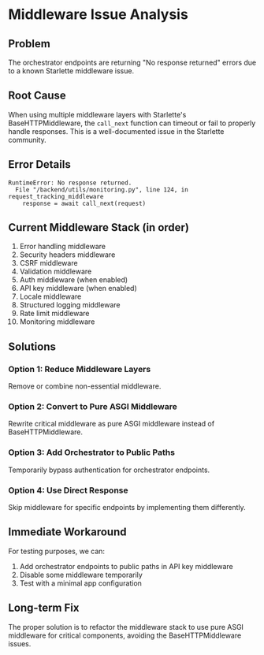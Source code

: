 # Middleware Issue Analysis

## Problem
The orchestrator endpoints are returning "No response returned" errors due to a known Starlette middleware issue.

## Root Cause
When using multiple middleware layers with Starlette's BaseHTTPMiddleware, the `call_next` function can timeout or fail to properly handle responses. This is a well-documented issue in the Starlette community.

## Error Details
```
RuntimeError: No response returned.
  File "/backend/utils/monitoring.py", line 124, in request_tracking_middleware
    response = await call_next(request)
```

## Current Middleware Stack (in order)
1. Error handling middleware
2. Security headers middleware  
3. CSRF middleware
4. Validation middleware
5. Auth middleware (when enabled)
6. API key middleware (when enabled)
7. Locale middleware
8. Structured logging middleware
9. Rate limit middleware
10. Monitoring middleware

## Solutions

### Option 1: Reduce Middleware Layers
Remove or combine non-essential middleware.

### Option 2: Convert to Pure ASGI Middleware
Rewrite critical middleware as pure ASGI middleware instead of BaseHTTPMiddleware.

### Option 3: Add Orchestrator to Public Paths
Temporarily bypass authentication for orchestrator endpoints.

### Option 4: Use Direct Response
Skip middleware for specific endpoints by implementing them differently.

## Immediate Workaround
For testing purposes, we can:
1. Add orchestrator endpoints to public paths in API key middleware
2. Disable some middleware temporarily
3. Test with a minimal app configuration

## Long-term Fix
The proper solution is to refactor the middleware stack to use pure ASGI middleware for critical components, avoiding the BaseHTTPMiddleware issues.